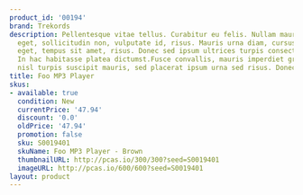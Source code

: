 ```yaml
---
product_id: '00194'
brand: Trekords
description: Pellentesque vitae tellus. Curabitur eu felis. Nullam mauris orci, porttitor
  eget, sollicitudin non, vulputate id, risus. Mauris urna diam, cursus id, mattis
  eget, tempus sit amet, risus. Donec sed ipsum ultrices turpis consectetuer imperdiet.
  In hac habitasse platea dictumst.Fusce convallis, mauris imperdiet gravida bibendum,
  nisl turpis suscipit mauris, sed placerat ipsum urna sed risus. Donec magna.
title: Foo MP3 Player
skus:
- available: true
  condition: New
  currentPrice: '47.94'
  discount: '0.0'
  oldPrice: '47.94'
  promotion: false
  sku: S0019401
  skuName: Foo MP3 Player - Brown
  thumbnailURL: http://pcas.io/300/300?seed=S0019401
  imageURL: http://pcas.io/600/600?seed=S0019401
layout: product
---
```


